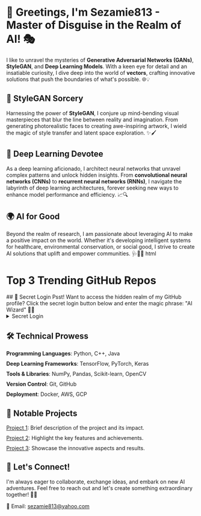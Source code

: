 # 🚀 Greetings, I'm Sezamie813 - Master of Disguise in the Realm of AI! 🎭

I like to unravel the mysteries of **Generative Adversarial Networks (GANs)**, **StyleGAN**, and **Deep Learning Models**. With a keen eye for detail and an insatiable curiosity, I dive deep into the world of **vectors**, crafting innovative solutions that push the boundaries of what's possible. 🌐💡

## 🎨 StyleGAN Sorcery
Harnessing the power of **StyleGAN**, I conjure up mind-bending visual masterpieces that blur the line between reality and imagination. From generating photorealistic faces to creating awe-inspiring artwork, I wield the magic of style transfer and latent space exploration. ✨🖌️

## 🧠 Deep Learning Devotee 
As a deep learning aficionado, I architect neural networks that unravel complex patterns and unlock hidden insights. From **convolutional neural networks (CNNs)** to **recurrent neural networks (RNNs)**, I navigate the labyrinth of deep learning architectures, forever seeking new ways to enhance model performance and efficiency. 📈🔍

## 🌍 AI for Good
Beyond the realm of research, I am passionate about leveraging AI to make a positive impact on the world. Whether it's developing intelligent systems for healthcare, environmental conservation, or social good, I strive to create AI solutions that uplift and empower communities. 🩺🌿🤝
html
<!DOCTYPE html>
<html>
<head>
  <title>Top 3 Trending GitHub Repos</title>
  <style>
    ul {
      list-style-type: none;
      padding: 0;
    }
    li {
      margin-bottom: 10px;
    }
  </style>
</head>
<body>
  <h1>Top 3 Trending GitHub Repos</h1>
  <ul id="repo-list"></ul>

  <script>
    // Function to fetch trending repositories from GitHub API
    async function fetchTrendingRepos() {
      const response = await fetch('https://api.github.com/repositories?since=daily&per_page=3');
      const data = await response.json();
      return data;
    }

    // Function to update the repo list on the page
    function updateRepoList(repos) {
      const repoList = document.getElementById('repo-list');
      repoList.innerHTML = '';

      repos.forEach(repo => {
        const listItem = document.createElement('li');
        const repoLink = document.createElement('a');
        repoLink.href = repo.html_url;
        repoLink.textContent = `${repo.owner.login}/${repo.name}`;
        listItem.appendChild(repoLink);
        repoList.appendChild(listItem);
      });
    }

    // Fetch and update the trending repos on page load
    fetchTrendingRepos()
      .then(repos => updateRepoList(repos))
      .catch(error => console.error('Error fetching trending repos:', error));
  </script>
</body>
</html>
## 🔐 Secret Login
Psst! Want to access the hidden realm of my GitHub profile? Click the secret login button below and enter the magic phrase: "AI Wizard" 🧙‍♂️
<details>
  <summary>Secret Login</summary>
  
  ![Login Form](https://example.com/login-form-image.png)
</details>

## 🛠️ Technical Prowess
- **Programming Languages**: Python, C++, Java
- **Deep Learning Frameworks**: TensorFlow, PyTorch, Keras
- **Tools & Libraries**: NumPy, Pandas, Scikit-learn, OpenCV
- **Version Control**: Git, GitHub
- **Deployment**: Docker, AWS, GCP

## 🚀 Notable Projects
- [Project 1](link): Brief description of the project and its impact.
- [Project 2](link): Highlight the key features and achievements.
- [Project 3](link): Showcase the innovative aspects and results.

## 🌟 Let's Connect! 
I'm always eager to collaborate, exchange ideas, and embark on new AI adventures. Feel free to reach out and let's create something extraordinary together! 💬✨

- 📧 Email: [sezamie813@yahoo.com](mailto:your-email@example.com)

